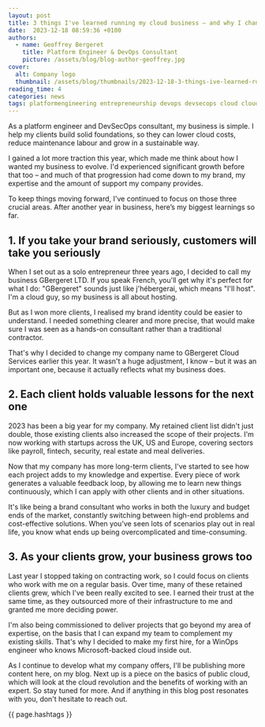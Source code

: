 ```yaml
---
layout: post
title: 3 things I've learned running my cloud business – and why I changed its name
date:  2023-12-18 08:59:36 +0100
authors:
  - name: Geoffrey Bergeret
    title: Platform Engineer & DevOps Consultant
    picture: /assets/blog/blog-author-geoffrey.jpg
cover:
  alt: Company logo
  thumbnail: /assets/blog/thumbnails/2023-12-18-3-things-ive-learned-running-my-cloud-business-why-i-changed-its-name.svg
reading_time: 4
categories: news
tags: platformengineering entrepreneurship devops devsecops cloud cloudnative
---
```


As a platform engineer and DevSecOps consultant, my business is simple. I help
my clients build solid foundations, so they can lower cloud costs, reduce
maintenance labour and grow in a sustainable way.

I gained a lot more traction this year, which made me think about how I wanted
my business to evolve.  I'd experienced significant growth before that too – and
much of that progression had come down to my brand, my expertise and the amount
of support my company provides.

To keep things moving forward, I've continued to focus on those three crucial
areas. After another year in business, here’s my biggest learnings so far.

## 1. If you take your brand seriously, customers will take you seriously

When I set out as a solo entrepreneur three years ago, I decided to call my
business GBergeret LTD. If you speak French, you'll get why it's perfect for
what I do: "GBergeret" sounds just like j'hébergerai, which means "I'll host".
I'm a cloud guy, so my business is all about hosting.

But as I won more clients, I realised my brand identity could be easier to
understand. I needed something clearer and more precise, that would make sure I
was seen as a hands-on consultant rather than a traditional contractor.

That's why I decided to change my company name to GBergeret Cloud Services
earlier this year. It wasn't a huge adjustment, I know – but it was an important
one, because it actually reflects what my business does.

## 2. Each client holds valuable lessons for the next one

2023 has been a big year for my company. My retained client list didn't just
double, those existing clients also increased the scope of their projects.
I'm now working with startups across the UK, US and Europe, covering sectors like
payroll, fintech, security, real estate and meal deliveries.

Now that my company has more long-term clients, I've started to see how each
project adds to my knowledge and expertise. Every piece of work generates a
valuable feedback loop, by allowing me to learn new things continuously, which I
can apply with other clients and in other situations.

It's like being a brand consultant who works in both the luxury and budget ends
of the market, constantly switching between high-end problems and cost-effective
solutions. When you’ve seen lots of scenarios play out in real life, you know
what ends up being overcomplicated and time-consuming.

## 3. As your clients grow, your business grows too

Last year I stopped taking on contracting work, so I could focus on clients who
work with me on a regular basis. Over time, many of these retained clients grew,
which I've been really excited to see. I earned their trust at the same time, as
they outsourced more of their infrastructure to me and granted me more deciding
power.

I'm also being commissioned to deliver projects that go beyond my area of
expertise, on the basis that I can expand my team to complement my existing
skills. That's why I decided to make my first hire, for a WinOps engineer who
knows Microsoft-backed cloud inside out.

As I continue to develop what my company offers, I'll be publishing more content
here, on my blog. Next up is a piece on the basics of public cloud, which will
look at the cloud revolution and the benefits of working with an expert. So stay
tuned for more. And if anything in this blog post resonates
with you, don't hesitate to reach out.

{{ page.hashtags }}
